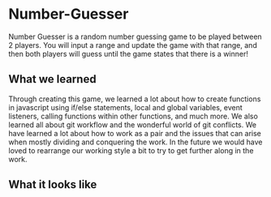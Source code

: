 # Number-Guesser

Number Guesser is a random number guessing game to be played between 2 players. You will input a range and update the game with that range, and then both players will guess until the game states that there is a winner!
 
 ## What we learned
 
 Through creating this game, we learned a lot about how to create functions in javascript using if/else statements, local and global variables, event listeners, calling functions within other functions, and much more. We also learned all about git workflow and the wonderful world of git conflicts. We have learned a lot about how to work as a pair and the issues that can arise when mostly dividing and conquering the work. In the future we would have loved to rearrange our working style a bit to try to get further along in the work. 
 
 ## What it looks like 

